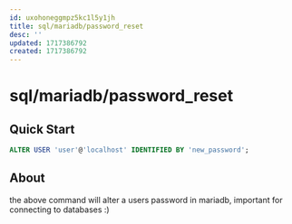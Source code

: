 ```yaml
---
id: uxohoneggmpz5kc1l5y1jh
title: sql/mariadb/password_reset
desc: ''
updated: 1717386792
created: 1717386792
---
```

# sql/mariadb/password_reset

## Quick Start

```sql
ALTER USER 'user'@'localhost' IDENTIFIED BY 'new_password';
```

## About

the above command will alter a users password in mariadb, important for
connecting to databases :)


